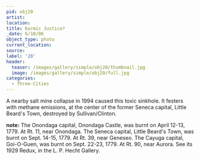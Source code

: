 ```yaml
---
pid: obj20
artist:
location:
title: Karmic Justice?
_date: 6/10/06
object_type: photo
current_location:
source:
label: '20'
header:
  teaser: /images/gallery/simple/obj20/thumbnail.jpg
  image: /images/gallery/simple/obj20/full.jpg
categories:
  - Three-Cities
---
```

A nearby salt mine collapse in 1994 caused this toxic sinkhole. It festers with methane emissions, at the center of the former Seneca capital, Little Beard's Town, destroyed by Sullivan/Clinton.

**note:**
The Onondaga capital, Onondaga Castle, was burnt on April 12-13, 1779. At Rt. 11, near Onondaga. The Seneca capital, Little Beard's Town, was burnt on Sept. 14-15, 1779. At Rt. 39, near Geneseo. The Cayuga capital, Goi-O-Guen, was burnt on Sept. 22-23, 1779. At Rt. 90, near Aurora. See its 1929 Redux, in the L. P. Hecht Gallery.
